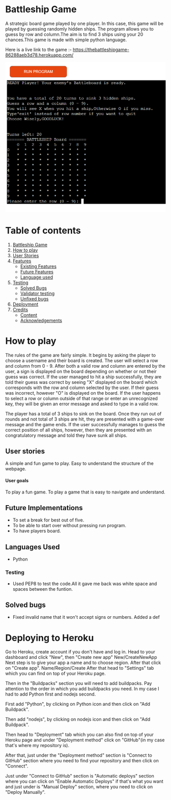 # Battleship Game

A strategic board game played by one player. In this case, this game will be played by guessing randomly hidden ships. The program allows you to guess by row and column.The aim is to find 3 ships using your 20 chances.This game is made with simple python language.

Here is a live link to the game :- https://thebattleshipgame-86288aeb3d78.herokuapp.com/

<img src="assets/images/maindisplay.png">

# Table of contents
1. [Battleship Game](#battleship-game)
2. [How to play](#how-to-play)
3. [User Stories](#user-stories)
4. [Features](#features)
    * [Existing Features](#existing-features)
    * [Future Features](#future-features)
    * [Language used](#languages-used)
5. [Testing](#testing)
    * [Solved Bugs](#solved-bugs)
    * [Validator testing](#validator-testing)
    * [Unfixed bugs](#unfixed-bugs)
5. [Deployment](#deployment)
6. [Credits](#credits)
    * [Content](#content)
    * [Acknowledgements](#acknowledgements)

# How to play

The rules of the game are fairly simple. It begins by asking the player to choose a username and their board is created. The user will select a row and column from 0 - 9. After both a valid row and column are entered by the user, a sign is displayed on the board depending on whether or not their guess was correct. If the user managed to hit a ship successfully, they are told their guess was correct by seeing "X" displayed on the board which corresponds with the row and column selected by the user. If their guess was incorrect, however "O" is displayed on the board. If the user happens to select a row or column outside of that range or enter an unrecognized key, they will be given an error message and asked to type in a valid row.

The player has a total of 3 ships to sink on the board. Once they run out of rounds and not total of 3 ships are hit, they are presented with a game-over message and the game ends. If the user successfully manages to guess the correct position of all ships, however, then they are presented with an congratulatory message and told they have sunk all ships.


## User stories
A simple and fun game to play.
Easy to understand the structure of the webpage. 


#### User goals
To play a fun game.
To  play a game that is easy to navigate and understand.

## Future Implementations

- To set a break for best out of five.
- To be able to start over without pressing run program.
- To have players board. 

## Languages Used

- Python

### Testing

- Used PEP8 to test the code.All it gave me back was white space and spaces between the funtion.

## Solved bugs
 
- Fixed invalid name that it won't accept signs or numbers.
Added a def 

# Deploying to Heroku
Go to Heroku, create account if you don't have and log in.
Head to your dashboard and click "New", then "Create new app"
New/CreateNewApp
Next step is to give your app a name and to choose region. After that click on "Create app".
Name/Region/Create
After that head to "Settings" tab which you can find on top of your Heroku page.

Then in the "Buildpacks" section you will need to add buildpacks. Pay attention to the order in which you add buildpacks you need. In my case I had to add Python first and nodejs second.

First add "Python", by clicking on Python icon and then click on "Add Buildpack".

Then add "nodejs", by clicking on nodejs icon and then click on "Add Buildpack".

Then head to "Deployment" tab which you can also find on top of your Heroku page and under "Deployment method" click on "GitHub"(in my case that's where my repository is).

After that, just under the "Deployment method" section is "Connect to GitHub" section where you need to find your repository and then click on "Connect".

Just under "Connect to GitHub" section is "Automatic deploys" section where you can click on "Enable Automatic Deploys" if that's what you want and just under is "Manual Deploy" section, where you need to click on "Deploy Manually".